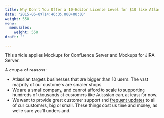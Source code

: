 ```yaml
---
title: Why Don't You Offer a 10-Editor License Level for $10 like Atlassian Does?
date: '2015-05-09T14:46:35.000+00:00'
weight: 550
menu:
  menusales:
    weight: 550
draft: ''

---
```


This article applies Mockups for Confluence Server and Mockups for JIRA Server.

A couple of reasons:

*   Atlassian targets businesses that are bigger than 10 users. The vast majority of our customers are smaller shops.
*   We are a small company, and cannot afford to scale to supporting hundreds of thousands of customers like Atlassian can, at least for now.
*   We want to provide great customer support and [frequent updates](http://blogs.balsamiq.com/product/category/release-announcements/) to all of our customers, big or small. These things cost us time and money, as we’re sure you’ll understand.